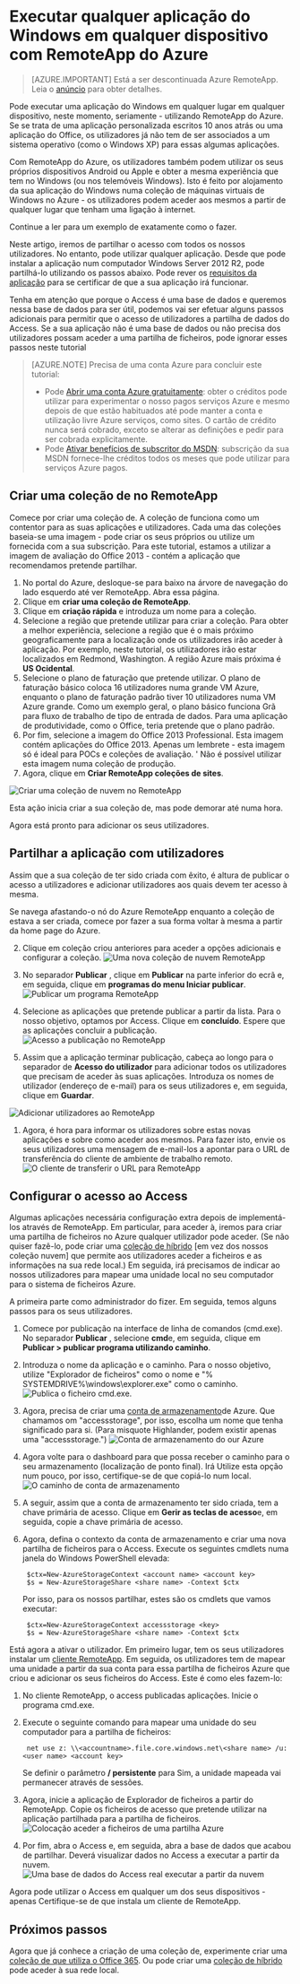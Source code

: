 <properties
   pageTitle="Executar qualquer aplicação do Windows em qualquer dispositivo com RemoteApp do Azure | Microsoft Azure"
   description="Saiba como partilhar qualquer aplicação do Windows com os seus utilizadores utilizando RemoteApp do Azure."
   services="remoteapp"
   documentationCenter=""
   authors="lizap"
   manager="mbaldwin"
   editor=""/>

<tags
   ms.service="remoteapp"
   ms.devlang="na"
   ms.topic="hero-article"
   ms.tgt_pltfrm="na"
   ms.workload="compute"
   ms.date="08/15/2016"
   ms.author="elizapo"/>

# <a name="run-any-windows-app-on-any-device-with-azure-remoteapp"></a>Executar qualquer aplicação do Windows em qualquer dispositivo com RemoteApp do Azure

> [AZURE.IMPORTANT]
> Está a ser descontinuada Azure RemoteApp. Leia o [anúncio](https://go.microsoft.com/fwlink/?linkid=821148) para obter detalhes.

Pode executar uma aplicação do Windows em qualquer lugar em qualquer dispositivo, neste momento, seriamente - utilizando RemoteApp do Azure. Se se trata de uma aplicação personalizada escritos 10 anos atrás ou uma aplicação do Office, os utilizadores já não tem de ser associados a um sistema operativo (como o Windows XP) para essas algumas aplicações.

Com RemoteApp do Azure, os utilizadores também podem utilizar os seus próprios dispositivos Android ou Apple e obter a mesma experiência que tem no Windows (ou nos telemóveis Windows). Isto é feito por alojamento da sua aplicação do Windows numa coleção de máquinas virtuais de Windows no Azure - os utilizadores podem aceder aos mesmos a partir de qualquer lugar que tenham uma ligação à internet. 

Continue a ler para um exemplo de exatamente como o fazer.

Neste artigo, iremos de partilhar o acesso com todos os nossos utilizadores. No entanto, pode utilizar qualquer aplicação. Desde que pode instalar a aplicação num computador Windows Server 2012 R2, pode partilhá-lo utilizando os passos abaixo. Pode rever os [requisitos da aplicação](remoteapp-appreqs.md) para se certificar de que a sua aplicação irá funcionar.

Tenha em atenção que porque o Access é uma base de dados e queremos nessa base de dados para ser útil, podemos vai ser efetuar alguns passos adicionais para permitir que o acesso de utilizadores a partilha de dados do Access. Se a sua aplicação não é uma base de dados ou não precisa dos utilizadores possam aceder a uma partilha de ficheiros, pode ignorar esses passos neste tutorial

> [AZURE.NOTE] <a name="note"></a>Precisa de uma conta Azure para concluir este tutorial:
> - Pode [Abrir uma conta Azure gratuitamente](https://azure.microsoft.com/free/?WT.mc_id=A261C142F): obter o créditos pode utilizar para experimentar o nosso pagos serviços Azure e mesmo depois de que estão habituados até pode manter a conta e utilização livre Azure serviços, como sites. O cartão de crédito nunca será cobrado, exceto se alterar as definições e pedir para ser cobrada explicitamente.
> - Pode [Ativar benefícios de subscritor do MSDN](https://azure.microsoft.com/pricing/member-offers/msdn-benefits-details/?WT.mc_id=A261C142F): subscrição da sua MSDN fornece-lhe créditos todos os meses que pode utilizar para serviços Azure pagos.


## <a name="create-a-collection-in-remoteapp"></a>Criar uma coleção de no RemoteApp

Comece por criar uma coleção de. A coleção de funciona como um contentor para as suas aplicações e utilizadores. Cada uma das coleções baseia-se uma imagem - pode criar os seus próprios ou utilize um fornecida com a sua subscrição. Para este tutorial, estamos a utilizar a imagem de avaliação do Office 2013 - contém a aplicação que recomendamos pretende partilhar.

1. No portal do Azure, desloque-se para baixo na árvore de navegação do lado esquerdo até ver RemoteApp. Abra essa página.
2. Clique em **criar uma coleção de RemoteApp**.
3. Clique em **criação rápida** e introduza um nome para a coleção.
4. Selecione a região que pretende utilizar para criar a coleção. Para obter a melhor experiência, selecione a região que é o mais próximo geograficamente para a localização onde os utilizadores irão aceder à aplicação. Por exemplo, neste tutorial, os utilizadores irão estar localizados em Redmond, Washington. A região Azure mais próxima é **US Ocidental**.
5. Selecione o plano de faturação que pretende utilizar. O plano de faturação básico coloca 16 utilizadores numa grande VM Azure, enquanto o plano de faturação padrão tiver 10 utilizadores numa VM Azure grande. Como um exemplo geral, o plano básico funciona Grã para fluxo de trabalho de tipo de entrada de dados. Para uma aplicação de produtividade, como o Office, teria pretende que o plano padrão.
6. Por fim, selecione a imagem do Office 2013 Professional. Esta imagem contém aplicações do Office 2013. Apenas um lembrete - esta imagem só é ideal para POCs e coleções de avaliação. ' Não é possível utilizar esta imagem numa coleção de produção.
7. Agora, clique em **Criar RemoteApp coleções de sites**.

![Criar uma coleção de nuvem no RemoteApp](./media/remoteapp-anyapp/ra-anyappcreatecollection.png)

Esta ação inicia criar a sua coleção de, mas pode demorar até numa hora.

Agora está pronto para adicionar os seus utilizadores.

## <a name="share-the-app-with-users"></a>Partilhar a aplicação com utilizadores

Assim que a sua coleção de ter sido criada com êxito, é altura de publicar o acesso a utilizadores e adicionar utilizadores aos quais devem ter acesso à mesma.

Se navega afastando-o nó do Azure RemoteApp enquanto a coleção de estava a ser criada, comece por fazer a sua forma voltar à mesma a partir da home page do Azure.

2. Clique em coleção criou anteriores para aceder a opções adicionais e configurar a coleção.
![Uma nova coleção de nuvem RemoteApp](./media/remoteapp-anyapp/ra-anyappcollection.png)
3. No separador **Publicar** , clique em **Publicar** na parte inferior do ecrã e, em seguida, clique em **programas do menu Iniciar publicar**.
![Publicar um programa RemoteApp](./media/remoteapp-anyapp/ra-anyapppublish.png)
4. Selecione as aplicações que pretende publicar a partir da lista. Para o nosso objetivo, optamos por Access. Clique em **concluído**. Espere que as aplicações concluir a publicação.
![Acesso a publicação no RemoteApp](./media/remoteapp-anyapp/ra-anyapppublishaccess.png)


1. Assim que a aplicação terminar publicação, cabeça ao longo para o separador de **Acesso do utilizador** para adicionar todos os utilizadores que precisam de aceder às suas aplicações. Introduza os nomes de utilizador (endereço de e-mail) para os seus utilizadores e, em seguida, clique em **Guardar**.

![Adicionar utilizadores ao RemoteApp](./media/remoteapp-anyapp/ra-anyappaddusers.png)


1. Agora, é hora para informar os utilizadores sobre estas novas aplicações e sobre como aceder aos mesmos. Para fazer isto, envie os seus utilizadores uma mensagem de e-mail-los a apontar para o URL de transferência do cliente de ambiente de trabalho remoto.
![O cliente de transferir o URL para RemoteApp](./media/remoteapp-anyapp/ra-anyappurl.png)

## <a name="configure-access-to-access"></a>Configurar o acesso ao Access

Algumas aplicações necessária configuração extra depois de implementá-los através de RemoteApp. Em particular, para aceder à, iremos para criar uma partilha de ficheiros no Azure qualquer utilizador pode aceder. (Se não quiser fazê-lo, pode criar uma [coleção de híbrido](remoteapp-create-hybrid-deployment.md) [em vez dos nossos coleção nuvem] que permite aos utilizadores aceder a ficheiros e as informações na sua rede local.) Em seguida, irá precisamos de indicar ao nossos utilizadores para mapear uma unidade local no seu computador para o sistema de ficheiros Azure.

A primeira parte como administrador do fizer. Em seguida, temos alguns passos para os seus utilizadores.

1. Comece por publicação na interface de linha de comandos (cmd.exe). No separador **Publicar** , selecione **cmd**e, em seguida, clique em **Publicar > publicar programa utilizando caminho**.
2. Introduza o nome da aplicação e o caminho. Para o nosso objetivo, utilize "Explorador de ficheiros" como o nome e "% SYSTEMDRIVE%\windows\explorer.exe" como o caminho.
![Publica o ficheiro cmd.exe.](./media/remoteapp-anyapp/ra-publishcmd.png)
3. Agora, precisa de criar uma [conta de armazenamento](../storage/storage-create-storage-account.md)de Azure. Que chamamos om "accessstorage", por isso, escolha um nome que tenha significado para si. (Para misquote Highlander, podem existir apenas uma "accessstorage.") ![Conta de armazenamento do our Azure](./media/remoteapp-anyapp/ra-anyappazurestorage.png)
4. Agora volte para o dashboard para que possa receber o caminho para o seu armazenamento (localização de ponto final). Irá Utilize esta opção num pouco, por isso, certifique-se de que copiá-lo num local.
![O caminho de conta de armazenamento](./media/remoteapp-anyapp/ra-anyappstoragelocation.png)
5. A seguir, assim que a conta de armazenamento ter sido criada, tem a chave primária de acesso. Clique em **Gerir as teclas de acesso**e, em seguida, copie a chave primária de acesso.
6. Agora, defina o contexto da conta de armazenamento e criar uma nova partilha de ficheiros para o Access. Execute os seguintes cmdlets numa janela do Windows PowerShell elevada:

        $ctx=New-AzureStorageContext <account name> <account key>
        $s = New-AzureStorageShare <share name> -Context $ctx

    Por isso, para os nossos partilhar, estes são os cmdlets que vamos executar:

        $ctx=New-AzureStorageContext accessstorage <key>
        $s = New-AzureStorageShare <share name> -Context $ctx


Está agora a ativar o utilizador. Em primeiro lugar, tem os seus utilizadores instalar um [cliente RemoteApp](remoteapp-clients.md). Em seguida, os utilizadores tem de mapear uma unidade a partir da sua conta para essa partilha de ficheiros Azure que criou e adicionar os seus ficheiros do Access. Este é como eles fazem-lo:

1. No cliente RemoteApp, o access publicadas aplicações. Inicie o programa cmd.exe.
2. Execute o seguinte comando para mapear uma unidade do seu computador para a partilha de ficheiros:

        net use z: \\<accountname>.file.core.windows.net\<share name> /u:<user name> <account key>

    Se definir o parâmetro **/ persistente** para Sim, a unidade mapeada vai permanecer através de sessões.
1. Agora, inicie a aplicação de Explorador de ficheiros a partir do RemoteApp. Copie os ficheiros de acesso que pretende utilizar na aplicação partilhada para a partilha de ficheiros.
![Colocação aceder a ficheiros de uma partilha Azure](./media/remoteapp-anyapp/ra-anyappuseraccess.png)
1. Por fim, abra o Access e, em seguida, abra a base de dados que acabou de partilhar. Deverá visualizar dados no Access a executar a partir da nuvem.
![Uma base de dados do Access real executar a partir da nuvem](./media/remoteapp-anyapp/ra-anyapprunningaccess.png)

Agora pode utilizar o Access em qualquer um dos seus dispositivos - apenas Certifique-se de que instala um cliente de RemoteApp.

<!--Every topic should have next steps and links to the next logical set of content to keep the customer engaged-->
## <a name="next-steps"></a>Próximos passos

Agora que já conhece a criação de uma coleção de, experimente criar uma [coleção de que utiliza o Office 365](remoteapp-tutorial-o365anywhere.md). Ou pode criar uma [coleção de híbrido ](remoteapp-create-hybrid-deployment.md)pode aceder à sua rede local.

<!--Image references-->
 
